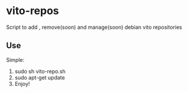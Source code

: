 vito-repos
==========

Script to add , remove(soon) and manage(soon) debian vito repositories

Use
---

Simple: 
1) sudo sh vito-repo.sh
2) sudo apt-get update
3) Enjoy!